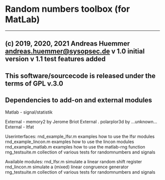 # Random numbers toolbox (for MatLab)
------------------------------------------------------------------------
(c) 2019, 2020, 2021 Andreas Huemmer <andreas.huemmer@sysopsec.de>
v 1.0     initial version
v 1.1     test features added
------------------------------------------------------------------------
  This software/sourcecode is released under the terms of GPL v.3.0
------------------------------------------------------------------------

## Dependencies to add-on and external modules

Matlab -  signal/statistik

External - memory2 by Jerome Briot
External . polarplor3d by ...unknown...
External - ltfat




Userinterfaces:
rnd_example_lfsr.m      examples how to use the lfsr modules
rnd_example_lincon.m    examples how to use the lincon modules
rnd_example_matlab.m    examples how to use the matlab-rng function
rng_testsuite.m         collection of various tests for randomnumbers and signals

Available modules:
rnd_lfsr.m          simulate a linear random shift register
rnd_lincon.m        simulate a (mixed) linear congruence generator
rng_testsuite.m     collection of various tests for randomnumbers and signals
